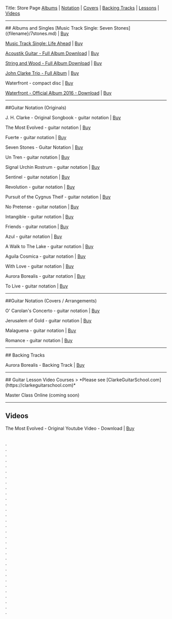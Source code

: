 Title: Store Page
<a href="#albums">Albums</a> |
<a href="#notation">Notation</a> |
<a href="#covers">Covers</a> |
<a href="#backing">Backing Tracks</a> |
<a href="#lessons">Lessons</a> |
<a href="#videos">Videos</a>
***
<a id="albums">
## Albums and Singles
</a> 
[Music Track Single: Seven Stones]({filename}/7stones.md) | <a  href="https://gum.co/PzSUc?">Buy</a>

[Music Track Single: Life Ahead]({filename}/lifeahead.md) | <a  href="https://gum.co/niJXT">Buy</a>

[Acoustik Guitar - Full Album Download]({filename}/acoustikguitar.md) | <a  href="https://gum.co/nEAUq">Buy</a>

[String and Wood - Full Album Download]({filename}/stringwood.md) | <a  href="https://gum.co/eYOnN">Buy</a>

[John Clarke Trio - Full Album]({filename}/trio.md) | <a  href="https://gum.co/vhBqx">Buy</a>

Waterfront - compact disc | <a  href="https://gum.co/waterfront-cd">Buy</a>

[Waterfront - Official Album 2016 - Download]({filename}/waterfront.md) | <a  href="https://gum.co/waterfront">Buy</a>

***
<a id="notation">
##Guitar Notation (Originals)</a>

J. H. Clarke - Original Songbook - guitar notation | <a  href="https://gum.co/ABqtxe">Buy</a>

The Most Evolved - guitar notation | <a  href="https://gum.co/the-most-evolved-tabs">Buy</a>

Fuerte - guitar notation | <a  href="https://gum.co/fuerte-tab">Buy</a>

Seven Stones - Guitar Notation | <a  href="https://gum.co/7stones">Buy</a>


Un Tren - guitar notation | <a  href="https://gum.co/tren-tab">Buy</a>

Signal Urchin Rostrum - guitar notation | <a  href="https://gum.co/signal-tab">Buy</a>

Sentinel - guitar notation | <a  href="https://gum.co/sentinel-tab">Buy</a>

Revolution - guitar notation | <a  href="https://gum.co/revolution-tab">Buy</a>

Pursuit of the Cygnus Theif - guitar notation | <a  href="https://gum.co/pursuit-tab">Buy</a>

No Pretense - guitar notation | <a  href="https://gum.co/pretense-tab">Buy</a>

Intangible - guitar notation | <a  href="https://gum.co/intangible-tab">Buy</a>

Friends - guitar notation | <a  href="https://gum.co/friends-tab">Buy</a>

Azul -  guitar notation | <a  href="https://gum.co/azul-tab">Buy</a>

A Walk to The Lake - guitar notation | <a  href="https://gum.co/walk-tab">Buy</a>

Aguila Cosmica - guitar notation | <a  href="https://gum.co/
aguila-tab">Buy</a>

With Love - guitar notation | <a  href="https://gum.co/with-love-tab">Buy</a>

Aurora Borealis - guitar notation | <a  href="https://gum.co/aurora-tab">Buy</a>

To Live - guitar notation | <a  href="https://gum.co/to-live-tab">Buy</a>

---
<a id="covers">

##Guitar Notation (Covers / Arrangements)</a>
<!-- Beethoven's Moonlight Sonata 2nd movement - Tabs and Notation pdfs <a  href="https://gum.co/YdnB">Buy</a> -->
O' Carolan's Concerto - guitar notation | <a  href="https://gum.co/ocarolan-tab">Buy</a>

Jerusalem of Gold - guitar notation | <a  href="https://gum.co/jerusalem-tab">Buy</a>

Malaguena - guitar notation | <a  href="https://gum.co/malaguena-tab">Buy</a>

Romance - guitar notation | <a  href="https://gum.co/romance-tab">Buy</a>


***
<a id="backing">
## Backing Tracks</a>

Aurora Borealis - Backing Track | <a  href="https://gum.co/FUfzb">Buy</a>

***
<a id="lessons">
## Guitar Lesson Video Courses </a>
<!-- Full Membership <a  href="https://gum.co/QzLs">Buy</a> -->
> *Please see [ClarkeGuitarSchool.com](https://clarkeguitarschool.com)*

Master Class Online (coming soon)

<!-- Week 1 - Spanish / Classical Guitar for Beginners <a  href="https://gum.co/xmkxR">Buy</a>

How to play The Most Evolved - Guitar lesson video Course <a  href="https://gum.co/PgekY">Buy</a>

Guitar Lessons Video Package  <a  href="https://gum.co/DcVZ">Buy</a>

How to Play Tempestad (by J. Serrano) - Guitar Lessons Video Course <a  href="https://gum.co/SJpsh">Buy</a>

How to Play Sentinel-Libertad - Guitar Lesson Video Course <a  href="https://gum.co/SrJwG">Buy</a

6-19-19 Simple Compostion in E major with in video notation <a  href="https://gum.co/bVsR">Buy</a>

Mapping the Fretboard Guitar Lesson Course <a  href="https://gum.co/riHBp">Buy</a>

Blank Fretboard Chart - Large <a  href="https://gum.co/JJuHP">Buy</a> -->

***

## Videos
The Most Evolved - Original Youtube Video - Download | <a  href="https://gum.co/tme-vid">Buy</a>

<br>.
<br>.
<br>.
<br>.
<br>.
<br>.
<br>.
<br>.
<br>.
<br>.
<br>.
<br>.
<br>.
<br>.
<br>.
<br>.
<br>.
<br>.
<br>.
<br>.
<br>.
<br>.
<br>.
<br>.
<br>.
<br>.
<br>.
<br>.
<br>.
<br>.
<br>.
<br>.